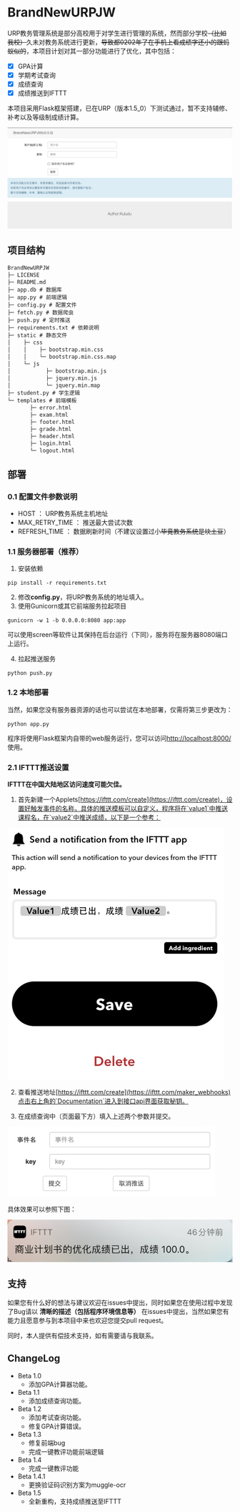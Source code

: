 # BrandNewURPJW

URP教务管理系统是部分高校用于对学生进行管理的系统，然而部分学校<del>（比如我校）</del>久未对教务系统进行更新，<del>导致都0202年了在手机上看成绩字还小的跟蚂蚁似的</del>，本项目计划对其一部分功能进行了优化，其中包括：

- [x] GPA计算
- [x] 学期考试查询
- [x] 成绩查询
- [x] 成绩推送到IFTTT

本项目采用Flask框架搭建，已在URP（版本1.5_0）下测试通过，暂不支持辅修、补考以及等级制成绩计算。

![image](https://github.com/Kuludu/BrandNewURPJW/blob/master/img/login.png)

## 项目结构

```
BrandNewURPJW
├─ LICENSE
├─ README.md
├─ app.db # 数据库
├─ app.py # 前端逻辑
├─ config.py # 配置文件
├─ fetch.py # 数据爬虫
├─ push.py # 定时推送
├─ requirements.txt # 依赖说明
├─ static # 静态文件
│    ├─ css
│    │    ├─ bootstrap.min.css
│    │    └─ bootstrap.min.css.map
│    └─ js
│           ├─ bootstrap.min.js
│           ├─ jquery.min.js
│           └─ jquery.min.map
├─ student.py # 学生逻辑
└─ templates # 前端模板
       ├─ error.html
       ├─ exam.html
       ├─ footer.html
       ├─ grade.html
       ├─ header.html
       ├─ login.html
       └─ logout.html
```

## 部署

### 0.1 配置文件参数说明

* HOST ： URP教务系统主机地址
* MAX_RETRY_TIME ： 推送最大尝试次数
* REFRESH_TIME ： 数据刷新时间（不建议设置过小<del>毕竟教务系统是块土豆</del>）

### 1.1 服务器部署（推荐）

1. 安装依赖

```shell
pip install -r requirements.txt
```

2. 修改**config.py**，将URP教务系统的地址填入。
3. 使用Gunicorn或其它前端服务拉起项目

```shell
gunicorn -w 1 -b 0.0.0.0:8080 app:app
```

可以使用screen等软件让其保持在后台运行（下同），服务将在服务器8080端口上运行。

4. 拉起推送服务

```shell
python push.py
```

### 1.2 本地部署

当然，如果您没有服务器资源的话也可以尝试在本地部署，仅需将第三步更改为：

```shell
python app.py
```

程序将使用Flask框架内自带的web服务运行，您可以访问[http://localhost:8000/](http://localhost:8000/)使用。

### 2.1 IFTTT推送设置

**IFTTT在中国大陆地区访问速度可能欠佳。**

1. 首先新建一个Applets[https://ifttt.com/create](https://ifttt.com/create)，设置好触发事件的名称，具体的推送模板可以自定义，程序将在`value1`中推送课程名，在`value2`中推送成绩，以下是一个参考：

![image](https://github.com/Kuludu/BrandNewURPJW/blob/master/img/example.png)

2. 查看推送地址[https://ifttt.com/create](https://ifttt.com/maker_webhooks)点击右上角的`Documentation`进入到接口api界面获取秘钥。

3. 在成绩查询中（页面最下方）填入上述两个参数并提交。

![image](https://github.com/Kuludu/BrandNewURPJW/blob/master/img/push.png)

具体效果可以参照下图：

![image](https://github.com/Kuludu/BrandNewURPJW/blob/master/img/result.jpg)

## 支持

如果您有什么好的想法与建议欢迎在issues中提出，同时如果您在使用过程中发现了Bug请以 **清晰的描述（包括程序环境信息等）** 在issues中提出，当然如果您有能力且愿意参与到本项目中来也欢迎您提交pull request。

同时，本人提供有偿技术支持，如有需要请与我联系。

## ChangeLog

* Beta 1.0
  * 添加GPA计算器功能。
* Beta 1.1
  * 添加成绩查询功能。
* Beta 1.2
  * 添加考试查询功能。
  * 修复GPA计算错误。
* Beta 1.3
  * 修复前端bug
  * 完成一键教评功能前端逻辑
* Beta 1.4
  * 完成一键教评功能
* Beta 1.4.1
  * 更换验证码识别方案为muggle-ocr
* Beta 1.5
  * 全新重构，支持成绩推送至IFTTT

